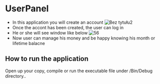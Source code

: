 # UserPanel

* In this application you will create an account
![Bez tytułu2](https://user-images.githubusercontent.com/58864931/77193667-ea098d80-6ade-11ea-8e75-d552f6259140.png)
* Once the accont has been created, the user can log in
* He or she will see window like below
![56](https://user-images.githubusercontent.com/58864931/77466350-6ddab700-6e0a-11ea-822c-16e7d5199ad9.png)
* Now user can manage his money and be happy knowing his month or lifetime balacne  

## How to run the application
Open up your copy, compile or run the executable file under /Bin/Debug directory..

